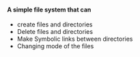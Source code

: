 #### A simple file system that can 
  - create files and directories
  - Delete files and directories
  - Make Symbolic links between directories
  - Changing mode of the files

